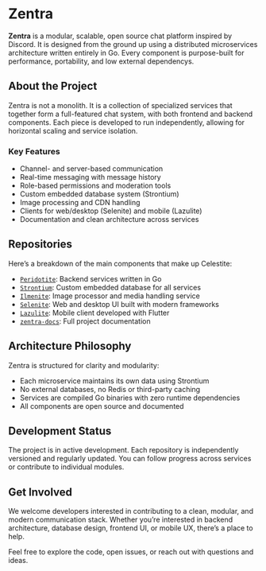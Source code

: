 # Zentra

**Zentra** is a modular, scalable, open source chat platform inspired by Discord. It is designed from the ground up using a distributed microservices architecture written entirely in Go. Every component is purpose-built for performance, portability, and low external dependencys.

## About the Project

Zentra is not a monolith. It is a collection of specialized services that together form a full-featured chat system, with both frontend and backend components. Each piece is developed to run independently, allowing for horizontal scaling and service isolation.

### Key Features

- Channel- and server-based communication
- Real-time messaging with message history
- Role-based permissions and moderation tools
- Custom embedded database system (Strontium)
- Image processing and CDN handling
- Clients for web/desktop (Selenite) and mobile (Lazulite)
- Documentation and clean architecture across services

## Repositories

Here’s a breakdown of the main components that make up Celestite:

- [`Peridotite`](https://github.com/zentra-chat/Peridotite): Backend services written in Go
- [`Strontium`](https://github.com/zentra-chat/Strontium): Custom embedded database for all services
- [`Ilmenite`](https://github.com/zentra-chat/Ilmenite): Image processor and media handling service
- [`Selenite`](https://github.com/zentra-chat/Selenite): Web and desktop UI built with modern frameworks
- [`Lazulite`](https://github.com/zentra-chat/Lazulite): Mobile client developed with Flutter
- [`zentra-docs`](https://github.com/zentra-chat/celestite-docs): Full project documentation

## Architecture Philosophy

Zentra is structured for clarity and modularity:

- Each microservice maintains its own data using Strontium
- No external databases, no Redis or third-party caching
- Services are compiled Go binaries with zero runtime dependencies
- All components are open source and documented

## Development Status

The project is in active development. Each repository is independently versioned and regularly updated. You can follow progress across services or contribute to individual modules.

## Get Involved

We welcome developers interested in contributing to a clean, modular, and modern communication stack. Whether you’re interested in backend architecture, database design, frontend UI, or mobile UX, there’s a place to help.

Feel free to explore the code, open issues, or reach out with questions and ideas.
